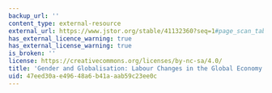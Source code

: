 ```yaml
---
backup_url: ''
content_type: external-resource
external_url: https://www.jstor.org/stable/41132360?seq=1#page_scan_tab_contents
has_external_licence_warning: true
has_external_license_warning: true
is_broken: ''
license: https://creativecommons.org/licenses/by-nc-sa/4.0/
title: 'Gender and Globalisation: Labour Changes in the Global Economy'
uid: 47eed30a-e496-48a6-b41a-aab59c23ee0c
---
```

